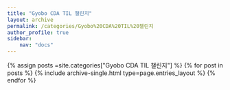 ```yaml
---
title: "Gyobo CDA TIL 챌린지"
layout: archive
permalink: /categories/Gyobo%20CDA%20TIL%20챌린지
author_profile: true
sidebar:
    nav: "docs"
---
```


{% assign posts =site.categories["Gyobo CDA TIL 챌린지"] %}
{% for post in posts %} 
    {% include archive-single.html type=page.entries_layout %} 
{% endfor %}